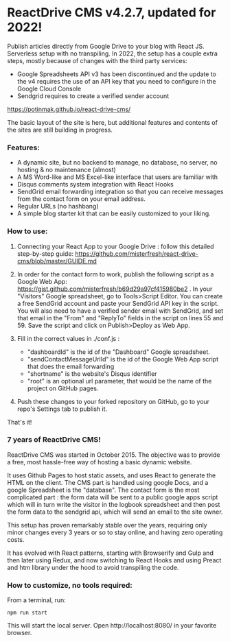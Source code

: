 # ReactDrive CMS v4.2.7, updated for 2022!
Publish articles directly from Google Drive to your blog with React JS. Serverless setup with no transpiling.
In 2022, the setup has a couple extra steps, mostly because of changes with the third party services:
- Google Spreadsheets API v3 has been discontinued and the update to the v4 requires the use of an API key that you need to configure in the Google Cloud Console
- Sendgrid requires to create a verified sender account

https://potinmak.github.io/react-drive-cms/

The basic layout of the site is here, but additional features and contents of the sites are still building in progress.

### Features:
- A dynamic site, but no backend to manage, no database, no server, no hosting & no maintenance (almost)
- A MS Word-like and MS Excel-like interface that users are familiar with
- Disqus comments system integration with React Hooks
- SendGrid email forwarding integration so that you can receive messages from the contact form on your email address.
- Regular URLs (no hashbang)
- A simple blog starter kit that can be easily customized to your liking.

### How to use:

1) Connecting your React App to your Google Drive : follow this detailed step-by-step guide: https://github.com/misterfresh/react-drive-cms/blob/master/GUIDE.md

2) In order for the contact form to work, publish the following script as a Google Web App:
https://gist.github.com/misterfresh/b69d29a97cf415980be2  . In your "Visitors" Google spreadsheet, go to Tools>Script Editor. You can create a free SendGrid account and paste your SendGrid API key in the script. You will also need to have a verified sender email with SendGrid, and set that email in the "From" and "ReplyTo" fields in the script on lines 55 and 59. Save the script and click on Publish>Deploy as Web App.

3) Fill in the correct values in ./conf.js :
    - "dashboardId" is the id of the "Dashboard" Google spreadsheet.
    - "sendContactMessageUrlId" is the id of the Google Web App script that does the email forwarding
    - "shortname" is the website's Disqus identifier
    - "root" is an optional url parameter, that would be the name of the project on GitHub pages.

4) Push these changes to your forked repository on GitHub, go to your repo's Settings tab to publish it.

That's it!

### 7 years of ReactDrive CMS!
ReactDrive CMS was started in October 2015. The objective was to provide a free, most hassle-free way of hosting a basic dynamic website. 

It uses Github Pages to host static assets, and uses React to generate the HTML on the client. The CMS part is handled using google Docs, and a google Spreadsheet is the "database". The contact form is the most complicated part : the form data will be sent to a public google apps script which will in turn write the visitor in the logbook spreadsheet and then post the form data to the sendgrid api, which will send an email to the site owner.

This setup has proven remarkably stable over the years, requiring only minor changes every 3 years or so to stay online, and having zero operating costs.

It has evolved with React patterns, starting with Browserify and Gulp and then later using Redux, and now switching to React Hooks and using Preact and htm library under the hood to avoid transpiling the code.

### How to customize, no tools required:
From a terminal, run: 
````
npm run start
````
This will start the local server. Open http://localhost:8080/ in your favorite browser.
